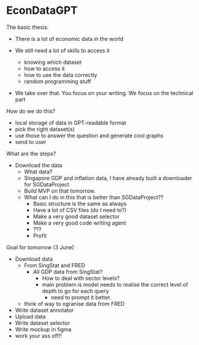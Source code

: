 # EconDataGPT

The basic thesis:

- There is a lot of economic data in the world
- We still need a lot of skills to access it
  - knowing which dataset
  - how to access it
  - how to use the data correctly
  - random programming stuff

- We take over that. You focus on your writing. We focus on the technical part

How do we do this?

- local storage of data in GPT-readable format
- pick the right dataset(s)
- use those to answer the question and generate cool graphs
- send to user

What are the steps?

- Download the data
  - What data?
  - Singapore GDP and inflation data, I have already built a downloader for SGDataProject
  - Build MVP on that tomorrow.
  - What can I do in this that is better than SGDataProject??
    - Basic structure is the same as always
    - Have a lot of CSV files (do I need to?)
    - Make a very good dataset selector
    - Make a very good code writing agent
    - ???
    - Profit

Goal for tomorrow (3 June)

- Download data
  - From SingStat and FRED
    - All GDP data from SingStat?
      - How to deal with sector levels?
      - main problem is model needs to realise the correct level of depth to go for each query
        - need to prompt it better.
  - think of way to ogranise data from FRED
- Write dataset annotator
- Upload data
- Write dataset selector
- Write mockup in figma
- work your ass off!!

